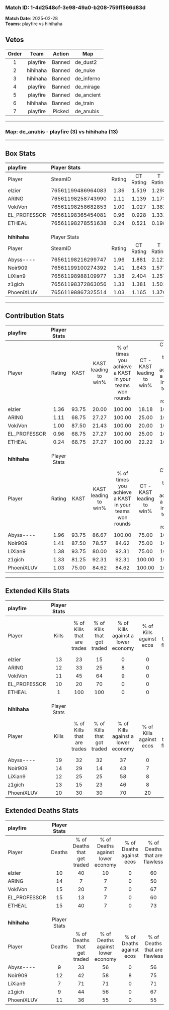 ### Match ID: 1-4d2548cf-3e98-49a0-b208-759ff566d83d  
**Match Date**: 2025-02-28  
**Teams**: playfire vs hihihaha  

## Vetos  

| Order | Team | Action | Map |
| :---: | :--: | :----: | --- |
| 1 | playfire | Banned | de_dust2 |
| 2 | hihihaha | Banned | de_nuke |
| 3 | hihihaha | Banned | de_inferno |
| 4 | playfire | Banned | de_mirage |
| 5 | playfire | Banned | de_ancient |
| 6 | hihihaha | Banned | de_train |
| 7 | playfire | Picked | de_anubis |

---  

### **Map**: de_anubis - playfire (3) vs hihihaha (13)  
---  

## Box Stats  

| **playfire** | Player Stats      |        |           |          |       |       |       |         |        |      |     |
| :- | :- | :-: | :-: | :-: | :-: | :-: | :-: | :-: | :-: | :-: | :-: |
| Player       | SteamID           | Rating | CT Rating | T Rating | KAST  |  ADR  | Kills | Assists | Deaths | K/D  | HS% |
| elzier       | 76561199486964083 |  1.36  |   1.519   |  1.298   | 93.75 | 73.9  |  13   |    2    |   10   | 1.30 | 30  |
| ARING        | 76561198258743990 |  1.11  |   1.139   |  1.173   | 68.75 | 101.6 |  12   |    7    |   14   | 0.86 | 50  |
| VokiVon      | 76561198258682853 |  1.00  |   1.027   |  1.382   | 87.50 | 61.3  |  11   |    1    |   15   | 0.73 | 54  |
| EL_PROFESSOR | 76561198365454081 |  0.96  |   0.928   |  1.331   | 68.75 | 98.4  |  10   |    7    |   15   | 0.67 | 80  |
| ETHEAL       | 76561198278551638 |  0.24  |   0.521   |  0.198   | 68.75 | 30.7  |   1   |    4    |   15   | 0.07 | 100 |
|              |                   |        |           |          |       |       |       |         |        |      |     |
|              |                   |        |           |          |       |       |       |         |        |      |     |
|              |                   |        |           |          |       |       |       |         |        |      |     |
| **hihihaha** | Player Stats      |        |           |          |       |       |       |         |        |      |     |
| Player       | SteamID           | Rating | CT Rating | T Rating | KAST  |  ADR  | Kills | Assists | Deaths | K/D  | HS% |
| Abyss----    | 76561198216299747 |  1.96  |   1.881   |  2.121   | 93.75 | 137.2 |  19   |    8    |   9    | 2.11 | 84  |
| Noir909      | 76561199100274392 |  1.41  |   1.643   |  1.577   | 87.50 | 102.1 |  14   |    5    |   12   | 1.17 | 35  |
| LiXian9      | 76561198988109977 |  1.38  |   2.404   |  1.257   | 93.75 | 63.2  |  12   |    2    |   7    | 1.71 | 50  |
| z1gich       | 76561198372863056 |  1.33  |   1.381   |  1.501   | 81.25 | 75.7  |  13   |    5    |   9    | 1.44 | 38  |
| PhoeniXLUV   | 76561198867325514 |  1.03  |   1.165   |  1.376   | 75.00 | 70.4  |  10   |    3    |   11   | 0.91 | 70  |
---  

## Contribution Stats  

| **playfire** | Player Stats |       |                      |                                                        |                           |                                                             |                          |                                                            |
| :- | :-: | :-: | :-: | :-: | :-: | :-: | :-: | :-: |
| Player       |    Rating    | KAST  | KAST leading to win% | % of times you achieve a KAST in your teams won rounds | CT - KAST leading to win% | CT - % of times you achieve a KAST in your teams won rounds | T - KAST leading to win% | T - % of times you achieve a KAST in your teams won rounds |
| elzier       |     1.36     | 93.75 |        20.00         |                         100.00                         |           18.18           |                           100.00                            |          25.00           |                           100.00                           |
| ARING        |     1.11     | 68.75 |        27.27         |                         100.00                         |           25.00           |                           100.00                            |          33.33           |                           100.00                           |
| VokiVon      |     1.00     | 87.50 |        21.43         |                         100.00                         |           20.00           |                           100.00                            |          25.00           |                           100.00                           |
| EL_PROFESSOR |     0.96     | 68.75 |        27.27         |                         100.00                         |           25.00           |                           100.00                            |          33.33           |                           100.00                           |
| ETHEAL       |     0.24     | 68.75 |        27.27         |                         100.00                         |           22.22           |                           100.00                            |          50.00           |                           100.00                           |
|              |              |       |                      |                                                        |                           |                                                             |                          |                                                            |
|              |              |       |                      |                                                        |                           |                                                             |                          |                                                            |
|              |              |       |                      |                                                        |                           |                                                             |                          |                                                            |
| **hihihaha** | Player Stats |       |                      |                                                        |                           |                                                             |                          |                                                            |
| Player       |    Rating    | KAST  | KAST leading to win% | % of times you achieve a KAST in your teams won rounds | CT - KAST leading to win% | CT - % of times you achieve a KAST in your teams won rounds | T - KAST leading to win% | T - % of times you achieve a KAST in your teams won rounds |
| Abyss----    |     1.96     | 93.75 |        86.67         |                         100.00                         |           75.00           |                           100.00                            |          90.91           |                           100.00                           |
| Noir909      |     1.41     | 87.50 |        78.57         |                         84.62                          |           75.00           |                           100.00                            |          80.00           |                           80.00                            |
| LiXian9      |     1.38     | 93.75 |        80.00         |                         92.31                          |           75.00           |                           100.00                            |          81.82           |                           90.00                            |
| z1gich       |     1.33     | 81.25 |        92.31         |                         92.31                          |          100.00           |                           100.00                            |          90.00           |                           90.00                            |
| PhoeniXLUV   |     1.03     | 75.00 |        84.62         |                         84.62                          |          100.00           |                           100.00                            |          80.00           |                           80.00                            |
---  

## Extended Kills Stats  

| **playfire** | Player Stats |                            |                            |                                    |                         |                              |                                 |                                       |                    |           |
| :- | :-: | :-: | :-: | :-: | :-: | :-: | :-: | :-: | :-: | :-: |
| Player       |    Kills     | % of Kills that are trades | % of Kills that got traded | % of Kills against a lower economy | % of Kills against ecos | % of Kills that are flawless | % of Kills that are close duels | % of Kills that are assisted by flash | Pistol Round Kills | AWP Kills |
| elzier       |      13      |             23             |             15             |                 0                  |            0            |              77              |               15                |                  23                   |         1          |     0     |
| ARING        |      12      |             33             |             25             |                 8                  |            0            |              50              |                0                |                   8                   |         2          |     1     |
| VokiVon      |      11      |             45             |             64             |                 9                  |            0            |              73              |                0                |                   0                   |         0          |     0     |
| EL_PROFESSOR |      10      |             20             |             70             |                 0                  |            0            |              50              |               10                |                  30                   |         1          |     0     |
| ETHEAL       |      1       |            100             |            100             |                 0                  |            0            |             100              |                0                |                   0                   |         1          |     0     |
|              |              |                            |                            |                                    |                         |                              |                                 |                                       |                    |           |
|              |              |                            |                            |                                    |                         |                              |                                 |                                       |                    |           |
|              |              |                            |                            |                                    |                         |                              |                                 |                                       |                    |           |
| **hihihaha** | Player Stats |                            |                            |                                    |                         |                              |                                 |                                       |                    |           |
| Player       |    Kills     | % of Kills that are trades | % of Kills that got traded | % of Kills against a lower economy | % of Kills against ecos | % of Kills that are flawless | % of Kills that are close duels | % of Kills that are assisted by flash | Pistol Round Kills | AWP Kills |
| Abyss----    |      19      |             32             |             32             |                 37                 |            0            |              53              |               16                |                   0                   |         3          |     0     |
| Noir909      |      14      |             29             |             14             |                 43                 |            7            |              43              |               14                |                   0                   |         2          |     0     |
| LiXian9      |      12      |             25             |             25             |                 58                 |            8            |              67              |                0                |                   0                   |         2          |     0     |
| z1gich       |      13      |             15             |             23             |                 46                 |            8            |              69              |               15                |                   0                   |         1          |     0     |
| PhoeniXLUV   |      10      |             30             |             30             |                 70                 |           20            |             100              |               10                |                  10                   |         3          |     0     |
## Extended Deaths Stats  

| **playfire** | Player Stats |                             |                                   |                          |                               |                            |                           |               |
| :- | :-: | :-: | :-: | :-: | :-: | :-: | :-: | :-: |
| Player       |    Deaths    | % of Deaths that get traded | % of Deaths against lower economy | % of Deaths against ecos | % of Deaths that are flawless | % of Deaths that are close | % of Deaths while blinded | Deaths to AWP |
| elzier       |      10      |             40              |                10                 |            0             |              60               |             0              |             0             |       0       |
| ARING        |      14      |              7              |                 7                 |            0             |              50               |             14             |             0             |       0       |
| VokiVon      |      15      |             20              |                 7                 |            0             |              67               |             7              |             7             |       0       |
| EL_PROFESSOR |      15      |             13              |                 7                 |            0             |              60               |             20             |             0             |       0       |
| ETHEAL       |      15      |             40              |                 7                 |            0             |              73               |             13             |             0             |       0       |
|              |              |                             |                                   |                          |                               |                            |                           |               |
|              |              |                             |                                   |                          |                               |                            |                           |               |
|              |              |                             |                                   |                          |                               |                            |                           |               |
| **hihihaha** | Player Stats |                             |                                   |                          |                               |                            |                           |               |
| Player       |    Deaths    | % of Deaths that get traded | % of Deaths against lower economy | % of Deaths against ecos | % of Deaths that are flawless | % of Deaths that are close | % of Deaths while blinded | Deaths to AWP |
| Abyss----    |      9       |             33              |                56                 |            0             |              56               |             11             |            11             |       0       |
| Noir909      |      12      |             42              |                58                 |            8             |              75               |             0              |             0             |       1       |
| LiXian9      |      7       |             71              |                71                 |            0             |              71               |             14             |             0             |       0       |
| z1gich       |      9       |             44              |                56                 |            0             |              67               |             11             |            33             |       0       |
| PhoeniXLUV   |      11      |             36              |                55                 |            0             |              55               |             0              |            27             |       0       |
